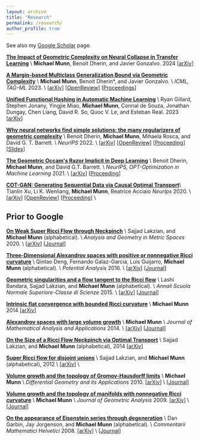 ```yaml
---
layout: archive
title: "Research"
permalink: /research/
author_profile: true
---
```



See also my [Google Scholar](https://scholar.google.com/citations?user=agHn7jkAAAAJ&hl=en) page.

[**The Impact of Geometric Complexity on Neural Collapse in Transfer Learning**](https://arxiv.org/abs/2405.15706) \\
**Michael Munn**, Benoit Dherin, and Javier Gonzalvo. 2024
\[[arXiv](https://arxiv.org/abs/2405.15706)\]

[**A Margin-based Multiclass Generalization Bound via Geometric Complexity**](https://arxiv.org/abs/) \\
**Michael Munn**, Benoit Dherin\*, and Javier Gonzalvo. \\
*ICML, TAG-ML* 2023. \\
\[[arXiv](https://arxiv.org/abs/)\]
\[[OpenReview](https://openreview.net/forum?id=fEx3f7YXv1)\]
\[[Proceedings](https://proceedings.mlr.press/v221/munn23a.html)\]

[**Unified Functional Hashing in Automatic Machine Learning**](https://arxiv.org/abs/2302.05433) \\
Ryan Gillard, Stephen Jonany, Yingjie Miao, **Michael Munn**, Connal de Souza, Jonathan Dungay, Chen Liang, David R. So, Quoc V. Le, and Esteban Real. 2023
\[[arXiv](https://arxiv.org/abs/2302.05433)\]

[**Why neural networks find simple solutions: the many regularizers of geometric complexity**](https://arxiv.org/abs/2209.13083) \\
Benoit Dherin, **Michael Munn**, Mihaela Rosca, and David G. T. Barrett. \\
*NeurIPS* 2022. \\
\[[arXiv](https://arxiv.org/abs/2209.13083)\]
\[[OpenReview](https://openreview.net/forum?id=-ZPeUAJlkEu)\]
\[[Proceeding](https://proceedings.neurips.cc/paper_files/paper/2022/hash/0ff3502bb29570b219967278db150a50-Abstract-Conference.html)\]
\[[Slides](https://nips.cc/media/neurips-2022/Slides/54458_xKZYv76.pdf)\]


[**The Geometric Occam's Razor Implicit in Deep Learning**](https://arxiv.org/abs/2111.15090) \\
Benoit Dherin, **Michael Munn**, and David G.T. Barrett. \\
*NeurIPS, OPT-Optimization in Machine Learning* 2021. \\
\[[arXiv](https://arxiv.org/abs/2111.15090)\]
\[[Proceeding](https://proceedings.mlr.press/v195/zhang23a.html)\]

[**COT-GAN: Generating Sequential Data via Causal Optimal Transport**](https://arxiv.org/abs/2006.08571)\\
Tianlin Xu, Li K. Wenliang, **Michael Munn**, Beatrice Acciaio
*NeurIps* 2020. \\
\[[arXiv](https://arxiv.org/abs/2006.08571)\] 
\[[OpenReview](https://openreview.net/forum?id=MVJi7SdV1mp)\]
\[[Proceeding](https://proceedings.neurips.cc/paper/2020/hash/641d77dd5271fca28764612a028d9c8e-Abstract.html)\] \\

## Prior to Google

[**On Weak Super Ricci Flow through Neckpinch**](https://arxiv.org/abs/2008.10508) \\
Sajjad Lakzian, and **Michael Munn** (alphabetical). \\
*Analysis and Geometry in Metric Spaces* 2020. \\
\[[arXiv](https://arxiv.org/abs/2008.10508)\] 
\[[Journal](https://www.degruyter.com/document/doi/10.1515/agms-2020-0123/html?lang=en)\] 

[**Three-Dimensional Alexandrov spaces with positive or nonnegative Ricci curvature**](https://arxiv.org/abs/1602.07724) \\
Qintao Deng, Fernando Galaz-Garcia, Luis Guijarro, **Michael Munn** (alphabetical). \\
*Potential Analysis* 2016. \\
\[[arXiv](https://arxiv.org/abs/1602.07724)\]
\[[Journal](https://link.springer.com/article/10.1007/s11118-017-9633-y)\]

[**Geometric singularities and a flow tangent to the Ricci flow**](https://arxiv.org/abs/1505.05035) \\
Lashi Bandara, Sajjad Lakzian, and **Michael Munn** (alphabetical). \\
*Annali Scuola Normale Superiore-Classe di Scienze* 2015. \\
\[[arXiv](https://arxiv.org/abs/1505.05035)\]
\[[Journal](https://journals.sns.it/index.php/annaliscienze/article/view/512)\]

[**Intrinsic flat convergence with bounded Ricci curvature**](https://arxiv.org/abs/1405.3312) \\
**Michael Munn** 2014
\[[arXiv](https://arxiv.org/abs/1405.3312)\]

[**Alexandrov spaces with large volume growth**](https://arxiv.org/abs/1405.3312) \\
**Michael Munn** \\
*Journal of Mathematical Analysis and Applications* 2014. \\
\[[arXiv](https://arxiv.org/abs/1405.3312)\]
\[[Journal](https://www.sciencedirect.com/science/article/pii/S0022247X14003941)\]

[**On the Size of a Ricci Flow Neckpinch via Optimal Transport**](https://arxiv.org/abs/1404.7086) \\
Sajjad Lakzian, and **Michael Munn** (alphabetical), 2014
\[[arXiv](https://arxiv.org/abs/1404.7086)\]

[**Super Ricci flow for disjoint unions**](https://arxiv.org/abs/1211.2792) \\
Sajjad Lakzian, and **Michael Munn** (alphabetical), 2012 \\
\[[arXiv](https://arxiv.org/abs/1211.2792)\] \\

[**Volume growth and the topology of Gromov-Hausdorff limits**](https://arxiv.org/abs/1003.5691) \\
**Michael Munn** \\
*Differential Geometry and its Applications* 2010.
\[[arXiv](https://arxiv.org/abs/1003.5691)\] \\
\[[Journal](https://www.sciencedirect.com/science/article/pii/S0926224510000240)\]

[**Volume growth and the topology of manifolds with nonnegative Ricci curvature**](https://arxiv.org/abs/0712.0827) \\
**Michael Munn** \\
*Journal of Geometric Analysis* 2009.
\[[arXiv](https://arxiv.org/abs/0712.0827)\] \\
\[[Journal](https://link.springer.com/article/10.1007/s12220-010-9125-4)\]

[**On the appearance of Eisenstein series through degeneration**](https://arxiv.org/abs/1003.5691) \\
Dan Garbin, Jay Jorgenson, and **Michael Munn** (alphabetical). \\
*Commentarii Mathematici Helvetici* 2008.
\[[arXiv](https://arxiv.org/abs/1003.5691)\] \\
\[[Journal](https://ems.press/journals/cmh/issues/48)\]






